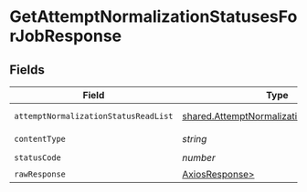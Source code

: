 # GetAttemptNormalizationStatusesForJobResponse


## Fields

| Field                                                                                                  | Type                                                                                                   | Required                                                                                               | Description                                                                                            |
| ------------------------------------------------------------------------------------------------------ | ------------------------------------------------------------------------------------------------------ | ------------------------------------------------------------------------------------------------------ | ------------------------------------------------------------------------------------------------------ |
| `attemptNormalizationStatusReadList`                                                                   | [shared.AttemptNormalizationStatusReadList](../../models/shared/attemptnormalizationstatusreadlist.md) | :heavy_minus_sign:                                                                                     | Successful operation                                                                                   |
| `contentType`                                                                                          | *string*                                                                                               | :heavy_check_mark:                                                                                     | N/A                                                                                                    |
| `statusCode`                                                                                           | *number*                                                                                               | :heavy_check_mark:                                                                                     | N/A                                                                                                    |
| `rawResponse`                                                                                          | [AxiosResponse>](https://axios-http.com/docs/res_schema)                                               | :heavy_minus_sign:                                                                                     | N/A                                                                                                    |